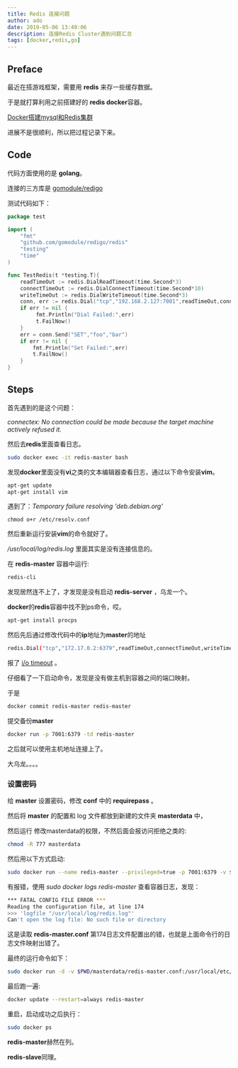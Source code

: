 ```yaml
---
title: Redis 连接问题
author: ado
date: 2019-05-06 13:49:06
description: 连接Redis Cluster遇到问题汇总
tags: [docker,redis,go]
---
```




## Preface

最近在搭游戏框架，需要用 **redis** 来存一些缓存数据。

于是就打算利用之前搭建好的 **redis docker**容器。

[Docker搭建mysql和Redis集群](https://adobeattheworld.github.io/2019/05/04/dockerrediscluster/)

进展不是很顺利，所以把过程记录下来。

## Code

代码方面使用的是 **golang**。

连接的三方库是 [gomodule/redigo](https://github.com/gomodule/redigo/)

测试代码如下：

```go
package test

import (
	"fmt"
	"github.com/gomodule/redigo/redis"
	"testing"
	"time"
)

func TestRedis(t *testing.T){
	readTimeOut := redis.DialReadTimeout(time.Second*3)
	connectTimeOut := redis.DialConnectTimeout(time.Second*10)
	writeTimeOut := redis.DialWriteTimeout(time.Second*3)
	conn, err := redis.Dial("tcp","192.168.2.127:7001",readTimeOut,connectTimeOut,writeTimeOut)
	if err != nil {
		 fmt.Println("Dial Failed:",err)
		 t.FailNow()
	}
	err = conn.Send("SET","foo","bar")
	if err != nil {
		fmt.Println("Set Failed:",err)
		t.FailNow()
	}
}

```

## Steps



首先遇到的是这个问题：

*connectex: No connection could be made because the target machine actively refused it.*

然后去**redis**里面查看日志。

```sh
sudo docker exec -it redis-master bash
```

发现**docker**里面没有**vi**之类的文本编辑器查看日志，通过以下命令安装**vim**。

```sh
apt-get update
apt-get install vim
```

遇到了：*Temporary failure resolving 'deb.debian.org'*

```shell
chmod o+r /etc/resolv.conf
```

然后重新运行安装**vim**的命令就好了。

*/usr/local/log/redis.log* 里面其实是没有连接信息的。

在 **redis-master** 容器中运行:

```sh
redis-cli
```

发现居然连不上了，才发现是没有启动 **redis-server** ，乌龙一个。

**docker**的**redis**容器中找不到ps命令，哎。

```sh
apt-get install procps
```

然后先后通过修改代码中的**ip**地址为**master**的地址

```sh
redis.Dial("tcp","172.17.0.2:6379",readTimeOut,connectTimeOut,writeTimeOut)
```

报了 <u>i/o timeout</u> 。

仔细看了一下启动命令，发现是没有做主机到容器之间的端口映射。

于是

```sh
docker commit redis-master redis-master
```

提交备份**master**

```sh
docker run -p 7001:6379 -td redis-master
```

之后就可以使用主机地址连接上了。

大乌龙。。。。

### 设置密码

给 **master** 设置密码，修改 **conf** 中的 **requirepass** 。

然后将 **master** 的配置和 log 文件都放到新建的文件夹 **masterdata** 中，

然后运行 修改masterdata的权限，不然后面会报访问拒绝之类的:

```sh
chmod -R 777 masterdata
```

然后用以下方式启动:

```sh
sudo docker run --name redis-master --privileged=true -p 7001:6379 -v $PWD/masterdata:/data -v $PWD/masterdata/master.log:/var/log/redis/redis.log -d redis redis-server /data/redis-master.conf

```

有报错，使用 *sudo docker logs redis-master* 查看容器日志，发现：

```sh
*** FATAL CONFIG FILE ERROR ***
Reading the configuration file, at line 174
>>> 'logfile "/usr/local/log/redis.log"'
Can't open the log file: No such file or directory
```

这是读取 **redis-master.conf** 第174日志文件配置出的错，也就是上面命令行的日志文件映射出错了。

最终的运行命令如下：

```sh
sudo docker run -d -v $PWD/masterdata/redis-master.conf:/usr/local/etc/redis/redis.conf -v $PWD/masterdata/master.log:/usr/local/log/redis.log -p 7001:6379 --name redis-master redis
```

最后跑一遍:

```sh
docker update --restart=always redis-master
```

重启，启动成功之后执行：

```sh
sudo docker ps
```

**redis-master**赫然在列。

**redis-slave**同理。

